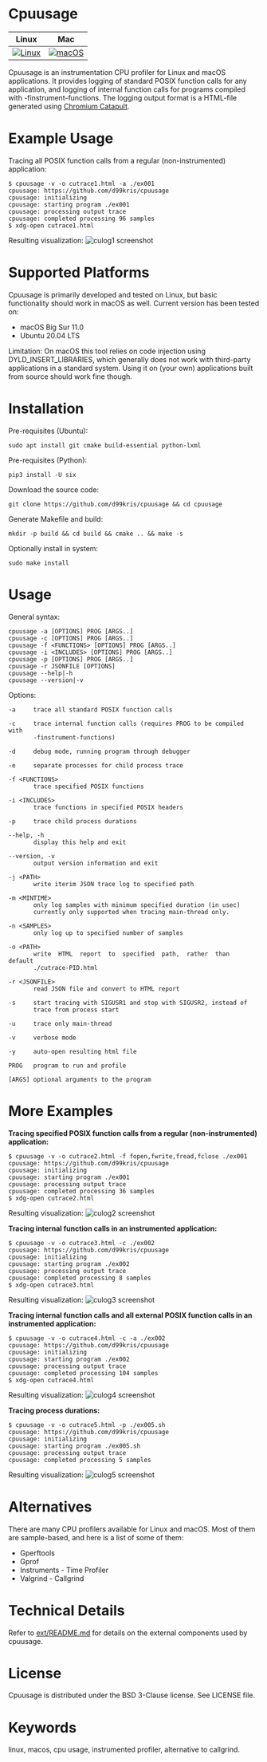Cpuusage
========

| **Linux** | **Mac** |
|-----------|---------|
| [![Linux](https://github.com/d99kris/cpuusage/workflows/Linux/badge.svg)](https://github.com/d99kris/cpuusage/actions?query=workflow%3ALinux) | [![macOS](https://github.com/d99kris/cpuusage/workflows/macOS/badge.svg)](https://github.com/d99kris/cpuusage/actions?query=workflow%3AmacOS) |

Cpuusage is an instrumentation CPU profiler for Linux and macOS applications.
It provides logging of standard POSIX function calls for any application, and logging of
internal function calls for programs compiled with -finstrument-functions.
The logging output format is a HTML-file generated using 
[Chromium Catapult](https://github.com/catapult-project/catapult).

Example Usage
=============
Tracing all POSIX function calls from a regular (non-instrumented) application:

    $ cpuusage -v -o cutrace1.html -a ./ex001 
    cpuusage: https://github.com/d99kris/cpuusage
    cpuusage: initializing
    cpuusage: starting program ./ex001
    cpuusage: processing output trace
    cpuusage: completed processing 96 samples
    $ xdg-open cutrace1.html 

Resulting visualization:
![culog1 screenshot](/doc/culog1.png)

Supported Platforms
===================
Cpuusage is primarily developed and tested on Linux, but basic functionality
should work in macOS as well. Current version has been tested on:
- macOS Big Sur 11.0
- Ubuntu 20.04 LTS

Limitation: On macOS this tool relies on code injection using
DYLD_INSERT_LIBRARIES, which generally does not work with third-party
applications in a standard system. Using it on (your own) applications built
from source should work fine though.

Installation
============
Pre-requisites (Ubuntu):

    sudo apt install git cmake build-essential python-lxml

Pre-requisites (Python):

    pip3 install -U six

Download the source code:

    git clone https://github.com/d99kris/cpuusage && cd cpuusage

Generate Makefile and build:

    mkdir -p build && cd build && cmake .. && make -s

Optionally install in system:

    sudo make install

Usage
=====

General syntax:

    cpuusage -a [OPTIONS] PROG [ARGS..]
    cpuusage -c [OPTIONS] PROG [ARGS..]
    cpuusage -f <FUNCTIONS> [OPTIONS] PROG [ARGS..]
    cpuusage -i <INCLUDES> [OPTIONS] PROG [ARGS..]
    cpuusage -p [OPTIONS] PROG [ARGS..]
    cpuusage -r JSONFILE [OPTIONS]
    cpuusage --help|-h
    cpuusage --version|-v

Options:

    -a     trace all standard POSIX function calls

    -c     trace internal function calls (requires PROG to be compiled with
           -finstrument-functions)

    -d     debug mode, running program through debugger

    -e     separate processes for child process trace

    -f <FUNCTIONS>
           trace specified POSIX functions

    -i <INCLUDES>
           trace functions in specified POSIX headers

    -p     trace child process durations

    --help, -h
           display this help and exit

    --version, -v
           output version information and exit

    -j <PATH>
           write iterim JSON trace log to specified path

    -m <MINTIME>
           only log samples with minimum specified duration (in usec)
           currently only supported when tracing main-thread only.

    -n <SAMPLES>
           only log up to specified number of samples

    -o <PATH>
           write  HTML  report  to  specified  path,  rather  than  default
           ./cutrace-PID.html

    -r <JSONFILE>
           read JSON file and convert to HTML report

    -s     start tracing with SIGUSR1 and stop with SIGUSR2, instead of
           trace from process start

    -u     trace only main-thread

    -v     verbose mode

    -y     auto-open resulting html file

    PROG   program to run and profile

    [ARGS] optional arguments to the program

More Examples
=============
**Tracing specified POSIX function calls from a regular (non-instrumented) application:**

    $ cpuusage -v -o cutrace2.html -f fopen,fwrite,fread,fclose ./ex001 
    cpuusage: https://github.com/d99kris/cpuusage
    cpuusage: initializing
    cpuusage: starting program ./ex001
    cpuusage: processing output trace
    cpuusage: completed processing 36 samples
    $ xdg-open cutrace2.html 

Resulting visualization:
![culog2 screenshot](/doc/culog2.png)

**Tracing internal function calls in an instrumented application:**

    $ cpuusage -v -o cutrace3.html -c ./ex002
    cpuusage: https://github.com/d99kris/cpuusage
    cpuusage: initializing
    cpuusage: starting program ./ex002
    cpuusage: processing output trace
    cpuusage: completed processing 8 samples
    $ xdg-open cutrace3.html 

Resulting visualization:
![culog3 screenshot](/doc/culog3.png)

**Tracing internal function calls and all external POSIX function calls in an instrumented application:**

    $ cpuusage -v -o cutrace4.html -c -a ./ex002
    cpuusage: https://github.com/d99kris/cpuusage
    cpuusage: initializing
    cpuusage: starting program ./ex002
    cpuusage: processing output trace
    cpuusage: completed processing 104 samples
    $ xdg-open cutrace4.html 

Resulting visualization:
![culog4 screenshot](/doc/culog4.png)

**Tracing process durations:**

    $ cpuusage -v -o cutrace5.html -p ./ex005.sh 
    cpuusage: https://github.com/d99kris/cpuusage
    cpuusage: initializing
    cpuusage: starting program ./ex005.sh
    cpuusage: processing output trace
    cpuusage: completed processing 5 samples

Resulting visualization:
![culog5 screenshot](/doc/culog5.png)

Alternatives
============
There are many CPU profilers available for Linux and macOS. Most of them are
sample-based, and here is a list of some of them:
- Gperftools
- Gprof
- Instruments - Time Profiler
- Valgrind - Callgrind

Technical Details
=================
Refer to [ext/README.md](/ext/README.md) for details on the external components
used by cpuusage.

License
=======
Cpuusage is distributed under the BSD 3-Clause license. See LICENSE file.

Keywords
========
linux, macos, cpu usage, instrumented profiler, alternative to callgrind.
